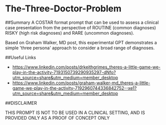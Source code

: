# The-Three-Doctor-Problem

##Summary
A COSTAR format prompt that can be used to assess a clinical case presentation from the perspective of ROUTINE (common diagnoses) RISKY (high risk diagnoses) and RARE (uncommon diagnoses). 

Based on Graham Walker, MD post, this experimental GPT demonstrates a simple 'three persona' approach to consider a broad range of diagnoses. 

##Useful Links
* https://www.linkedin.com/posts/drkeithgrimes_theres-a-little-game-we-play-in-the-activity-7193150739290935297-dNfo?utm_source=share&utm_medium=member_desktop
* https://www.linkedin.com/posts/graham-walker-md_theres-a-little-game-we-play-in-the-activity-7192960744336842752--xe1?utm_source=share&utm_medium=member_desktop

##DISCLAIMER

THIS PROMPT IS NOT TO BE USED IN A CLINICAL SETTING, AND IS PROVIDED ONLY AS A PROOF OF CONCEPT ONLY

